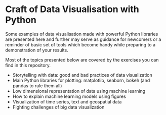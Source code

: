 # Craft of Data Visualisation with Python

Some examples of data visualisation made with powerful Python libraries are presented here and further may serve as 
guidance for newcomers or a reminder of basic set of tools which become handy while preparing to a demonstration of your results.

Most of the topics presented below are covered by the exercises you can find in this repository.

- Storytelling with data: good and bad practices of data visualization
- Main Python libraries for plotting: matplotlib, seaborn, bokeh (and pandas to rule them all)
- Low dimensional representation of data using machine learning
- How to explain machine learning models using figures
- Visualization of time series, text and geospatial data
- Fighting challenges of big data visualization
